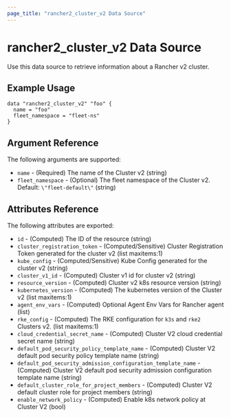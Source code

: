 ```yaml
---
page_title: "rancher2_cluster_v2 Data Source"
---
```


# rancher2\_cluster\_v2 Data Source

Use this data source to retrieve information about a Rancher v2 cluster.

## Example Usage

```hcl
data "rancher2_cluster_v2" "foo" {
  name = "foo"
  fleet_namespace = "fleet-ns"
}
```

## Argument Reference

The following arguments are supported:

* `name` - (Required) The name of the Cluster v2 (string)
* `fleet_namespace` - (Optional) The fleet namespace of the Cluster v2. Default: `\"fleet-default\"` (string)

## Attributes Reference

The following attributes are exported:

* `id` - (Computed) The ID of the resource (string)
* `cluster_registration_token` - (Computed/Sensitive) Cluster Registration Token generated for the cluster v2 (list maxitems:1)
* `kube_config` - (Computed/Sensitive) Kube Config generated for the cluster v2 (string)
* `cluster_v1_id` - (Computed) Cluster v1 id for cluster v2 (string)
* `resource_version` - (Computed) Cluster v2 k8s resource version (string)
* `kubernetes_version` - (Computed) The kubernetes version of the Cluster v2 (list maxitems:1)
* `agent_env_vars` - (Computed) Optional Agent Env Vars for Rancher agent (list)
* `rke_config` - (Computed) The RKE configuration for `k3s` and `rke2` Clusters v2. (list maxitems:1)
* `cloud_credential_secret_name` - (Computed) Cluster V2 cloud credential secret name (string)
* `default_pod_security_policy_template_name` - (Computed) Cluster V2 default pod security policy template name (string)
* `default_pod_security_admission_configuration_template_name` - (Computed) Cluster V2 default pod security admission configuration template name (string)
* `default_cluster_role_for_project_members` - (Computed) Cluster V2 default cluster role for project members (string)
* `enable_network_policy` - (Computed) Enable k8s network policy at Cluster V2 (bool)
